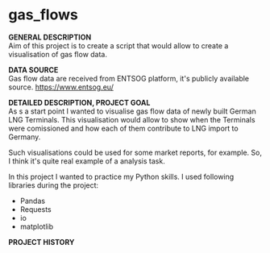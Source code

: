 # gas_flows
**GENERAL DESCRIPTION**  
Aim of this project is to create a script that would allow to create a visualisation of gas flow data.

**DATA SOURCE**  
Gas flow data are received from ENTSOG platform, it's publicly available source.
https://www.entsog.eu/

**DETAILED DESCRIPTION, PROJECT GOAL**  
As s a start point I wanted to visualise gas flow data of newly built German LNG Terminals.
This visualisation would allow to show when the Terminals were comissioned and how each of them contribute to LNG import to Germany.

Such visualisations could be used for some market reports, for example.
So, I think it's quite real example of a analysis task.

In this project I wanted to practice my Python skills.
I used following libraries during the project:
- Pandas
- Requests
- io
- matplotlib

**PROJECT HISTORY**  
